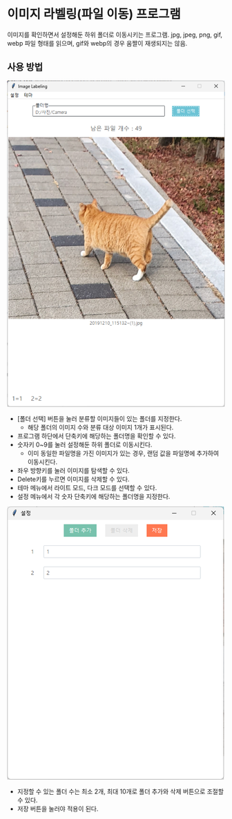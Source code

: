 # 이미지 라벨링(파일 이동) 프로그램
이미지를 확인하면서 설정해둔 하위 폴더로 이동시키는 프로그램.
jpg, jpeg, png, gif, webp 파일 형태를 읽으며, gif와 webp의 경우 움짤이 재생되지는 않음.


## 사용 방법

![main](./assets/main.png)
- [폴더 선택] 버튼을 눌러 분류할 이미지들이 있는 폴더를 지정한다.
  - 해당 폴더의 이미지 수와 분류 대상 이미지 1개가 표시된다.
- 프로그램 하단에서 단축키에 해당하는 폴더명을 확인할 수 있다.
- 숫자키 0~9를 눌러 설정해둔 하위 폴더로 이동시킨다.
  - 이미 동일한 파일명을 가진 이미지가 있는 경우, 랜덤 값을 파일명에 추가하여 이동시킨다.
- 좌우 방향키를 눌러 이미지를 탐색할 수 있다.
- Delete키를 누르면 이미지를 삭제할 수 있다.
- 테마 메뉴에서 라이트 모드, 다크 모드를 선택할 수 있다.
- 설정 메뉴에서 각 숫자 단축키에 해당하는 폴더명을 지정한다.

![settings](./assets/settings.png)
- 지정할 수 있는 폴더 수는 최소 2개, 최대 10개로 폴더 추가와 삭제 버튼으로 조절할 수 있다.
- 저장 버튼을 눌러야 적용이 된다.